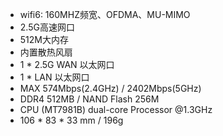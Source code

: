 
- wifi6: 160MHZ频宽、OFDMA、MU-MIMO
- 2.5G高速网口
- 512M大内存
- 内置散热风扇
- 1 * 2.5G WAN 以太网口
- 1 * LAN 以太网口
- MAX 574Mbps(2.4GHz) / 2402Mbps(5GHz)
- DDR4 512MB / NAND Flash 256M
- CPU (MT7981B) dual-core Processor @1.3GHz
- 106 * 83 * 33 mm / 196g